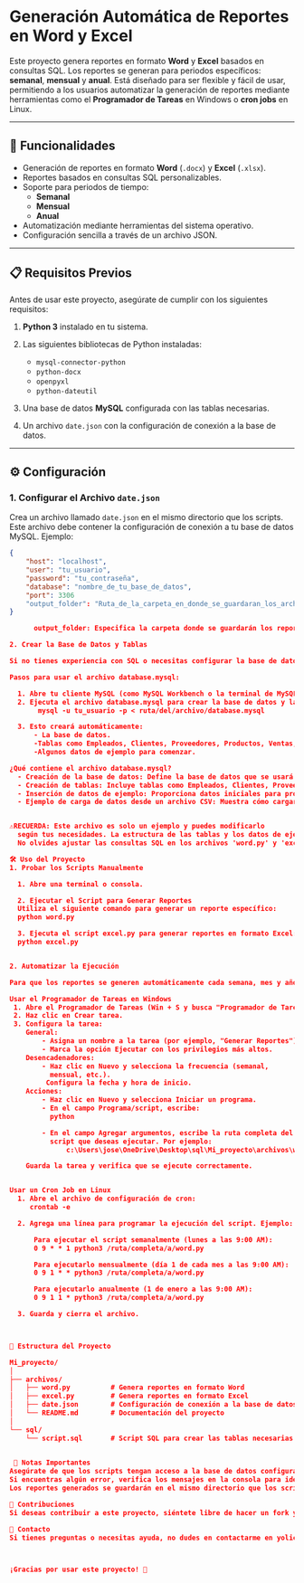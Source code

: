 # Generación Automática de Reportes en Word y Excel

Este proyecto genera reportes en formato **Word** y **Excel** basados en consultas SQL. Los reportes se generan para periodos específicos: **semanal**, **mensual** y **anual**. Está diseñado para ser flexible y fácil de usar, permitiendo a los usuarios automatizar la generación de reportes mediante herramientas como el **Programador de Tareas** en Windows o **cron jobs** en Linux.

---

## 🚀 Funcionalidades

- Generación de reportes en formato **Word** (`.docx`) y **Excel** (`.xlsx`).
- Reportes basados en consultas SQL personalizables.
- Soporte para periodos de tiempo:
  - **Semanal**
  - **Mensual**
  - **Anual**
- Automatización mediante herramientas del sistema operativo.
- Configuración sencilla a través de un archivo JSON.

---

## 📋 Requisitos Previos

Antes de usar este proyecto, asegúrate de cumplir con los siguientes requisitos:

1. **Python 3** instalado en tu sistema.

2. Las siguientes bibliotecas de Python instaladas:
   - `mysql-connector-python`
   - `python-docx`
   - `openpyxl`
   - `python-dateutil`

3. Una base de datos **MySQL** configurada con las tablas necesarias.
4. Un archivo `date.json` con la configuración de conexión a la base de datos.

---

## ⚙️ Configuración

### 1. Configurar el Archivo `date.json`

Crea un archivo llamado `date.json` en el mismo directorio que los scripts. Este archivo debe contener la configuración de conexión a tu base de datos MySQL. Ejemplo:

```json
{
    "host": "localhost",
    "user": "tu_usuario",
    "password": "tu_contraseña",
    "database": "nombre_de_tu_base_de_datos",
    "port": 3306
    "output_folder": "Ruta_de_la_carpeta_en_donde_se_guardaran_los_archivos"
}

      output_folder: Especifica la carpeta donde se guardarán los reportes generados. Si no se especifica o la carpeta no existe, los reportes se guardarán en el directorio actual.

2. Crear la Base de Datos y Tablas

Si no tienes experiencia con SQL o necesitas configurar la base de datos desde cero, este proyecto incluye un archivo llamado database.mysql que contiene los scripts necesarios para crear la base de datos, las tablas y algunos datos de ejemplo.

Pasos para usar el archivo database.mysql:

  1. Abre tu cliente MySQL (como MySQL Workbench o la terminal de MySQL).
  2. Ejecuta el archivo database.mysql para crear la base de datos y las tablas necesarias:
       mysql -u tu_usuario -p < ruta/del/archivo/database.mysql

  3. Esto creará automáticamente:
      - La base de datos.
      -Tablas como Empleados, Clientes, Proveedores, Productos, Ventas, Pedidos e Inventario.
      -Algunos datos de ejemplo para comenzar.

¿Qué contiene el archivo database.mysql?
  - Creación de la base de datos: Define la base de datos que se usará para los reportes.
  - Creación de tablas: Incluye tablas como Empleados, Clientes, Proveedores, etc., con sus relaciones.
  - Inserción de datos de ejemplo: Proporciona datos iniciales para probar el proyecto.
  - Ejemplo de carga de datos desde un archivo CSV: Muestra cómo cargar datos masivos en una tabla.


⚠️RECUERDA: Este archivo es solo un ejemplo y puedes modificarlo
  según tus necesidades. La estructura de las tablas y los datos de ejemplo son personalizables. 
  No olvides ajustar las consultas SQL en los archivos 'word.py' y 'excel.py' para que coincidan con la estructura de tu base de datos. ⚠️

🛠️ Uso del Proyecto
1. Probar los Scripts Manualmente

  1. Abre una terminal o consola.

  2. Ejecutar el Script para Generar Reportes
  Utiliza el siguiente comando para generar un reporte específico:
  python word.py

  3. Ejecuta el script excel.py para generar reportes en formato Excel:
  python excel.py


2. Automatizar la Ejecución

Para que los reportes se generen automáticamente cada semana, mes y año, configura el Programador de Tareas en Windows o un cron job en Linux.

Usar el Programador de Tareas en Windows
 1. Abre el Programador de Tareas (Win + S y busca "Programador de Tareas").
 2. Haz clic en Crear tarea.
 3. Configura la tarea:
    General:
        - Asigna un nombre a la tarea (por ejemplo, "Generar Reportes").
        - Marca la opción Ejecutar con los privilegios más altos.
    Desencadenadores:
        - Haz clic en Nuevo y selecciona la frecuencia (semanal, 
          mensual, etc.).
         Configura la fecha y hora de inicio.
    Acciones:
        - Haz clic en Nuevo y selecciona Iniciar un programa.
        - En el campo Programa/script, escribe:
          python

        - En el campo Agregar argumentos, escribe la ruta completa del
          script que deseas ejecutar. Por ejemplo:
              c:\Users\jose\OneDrive\Desktop\sql\Mi_proyecto\archivos\word.py

    Guarda la tarea y verifica que se ejecute correctamente.


Usar un Cron Job en Linux
  1. Abre el archivo de configuración de cron:
     crontab -e

  2. Agrega una línea para programar la ejecución del script. Ejemplo:

      Para ejecutar el script semanalmente (lunes a las 9:00 AM):
      0 9 * * 1 python3 /ruta/completa/a/word.py

      Para ejecutarlo mensualmente (día 1 de cada mes a las 9:00 AM):
      0 9 1 * * python3 /ruta/completa/a/word.py

      Para ejecutarlo anualmente (1 de enero a las 9:00 AM):
      0 9 1 1 * python3 /ruta/completa/a/word.py

  3. Guarda y cierra el archivo.



📂 Estructura del Proyecto

Mi_proyecto/
│
├── archivos/
│   ├── word.py          # Genera reportes en formato Word
│   ├── excel.py         # Genera reportes en formato Excel
│   ├── date.json        # Configuración de conexión a la base de datos
│   └── README.md        # Documentación del proyecto
│
└── sql/
    └── script.sql       # Script SQL para crear las tablas necesarias
 

 📝 Notas Importantes
Asegúrate de que los scripts tengan acceso a la base de datos configurada en date.json.
Si encuentras algún error, verifica los mensajes en la consola para identificar el problema.
Los reportes generados se guardarán en el mismo directorio que los scripts.

🤝 Contribuciones
Si deseas contribuir a este proyecto, siéntete libre de hacer un fork y enviar un pull request. ¡Toda ayuda es bienvenida!

📧 Contacto
Si tienes preguntas o necesitas ayuda, no dudes en contactarme en yolic.luna.ps@gmail.com.



¡Gracias por usar este proyecto! 🎉
